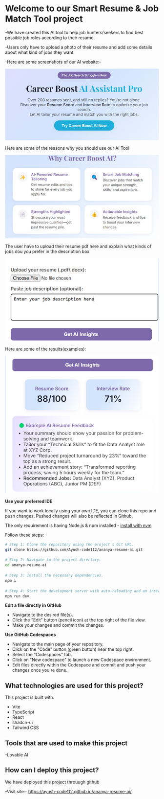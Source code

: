 # Welcome to our Smart Resume & Job Match Tool project


-We have created this AI tool to help job hunters/seekers to find best possible job roles according to their resume. 


-Users only have to upload a photo of their resume and add some details about what kind of jobs they want.



-Here are some screenshots of our AI website:-

![Image Alt](https://github.com/Ayush-code112/ananya-resume-ai/blob/6bd8f86b8244527d7a06c5cdc75b87df1f4f555d/screenshots/Screenshot%202025-04-19%20155051.png)


Here are some of the reasons why you should use our AI Tool

![Image Alt](https://github.com/Ayush-code112/ananya-resume-ai/blob/53679d2cd530af258ec97419b1bbe935f61499af/screenshots/Screenshot%202025-04-19%20155122.png)



The user have to upload their resume pdf here and explain what kinds of jobs dou you prefer in the description box

![Image Alt](https://github.com/Ayush-code112/ananya-resume-ai/blob/481995d5b1d403282078b8b25abb2de811693c96/screenshots/Screenshot%202025-04-19%20143825.png)



Here are some of the results(examples):



![Image Alt](https://github.com/Ayush-code112/ananya-resume-ai/blob/main/screenshots/Screenshot%202025-04-19%20143804.png?raw=true)


**Use your preferred IDE**

If you want to work locally using your own IDE, you can clone this repo and push changes. Pushed changes will also be reflected in Github.




The only requirement is having Node.js & npm installed - [install with nvm](https://github.com/nvm-sh/nvm#installing-and-updating)

Follow these steps:

```sh
# Step 1: Clone the repository using the project's Git URL.
git clone https://github.com/Ayush-code112/ananya-resume-ai.git

# Step 2: Navigate to the project directory.
cd ananya-resume-ai

# Step 3: Install the necessary dependencies.
npm i

# Step 4: Start the development server with auto-reloading and an instant preview.
npm run dev
```

**Edit a file directly in GitHub**

- Navigate to the desired file(s).
- Click the "Edit" button (pencil icon) at the top right of the file view.
- Make your changes and commit the changes.

**Use GitHub Codespaces**

- Navigate to the main page of your repository.
- Click on the "Code" button (green button) near the top right.
- Select the "Codespaces" tab.
- Click on "New codespace" to launch a new Codespace environment.
- Edit files directly within the Codespace and commit and push your changes once you're done.

## What technologies are used for this project?

This project is built with:

- Vite
- TypeScript
- React
- shadcn-ui
- Tailwind CSS

## Tools that are used to make this project

-Lovable AI

## How can I deploy this project?


We have deployed this project throuugh github



-Visit site:- https://ayush-code112.github.io/ananya-resume-ai/

